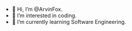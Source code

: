 - 👋 Hi, I’m @ArvinFox.
- 👀 I’m interested in coding.
- 🌱 I’m currently learning Software Engineering.

<!---
ArvinFox/ArvinFox is a ✨ special ✨ repository because its `README.md` (this file) appears on your GitHub profile.
You can click the Preview link to take a look at your changes.
--->
